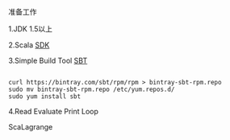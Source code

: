 准备工作

1.JDK 1.5以上

2.Scala [SDK](http://www.scala-lang.org/download/)

3.Simple Build Tool [SBT](http://www.scala-sbt.org/download.html)

```

curl https://bintray.com/sbt/rpm/rpm > bintray-sbt-rpm.repo
sudo mv bintray-sbt-rpm.repo /etc/yum.repos.d/
sudo yum install sbt

``` 

4.Read Evaluate Print Loop

ScaLagrange
